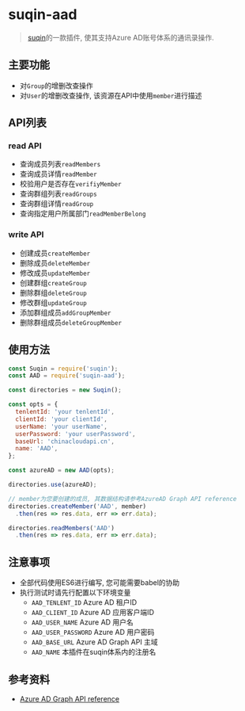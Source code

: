 # suqin-aad

> [suqin](https://github.com/DFocusFE/suqin)的一款插件, 使其支持Azure AD账号体系的通讯录操作.

## 主要功能

- 对`Group`的增删改查操作
- 对`User`的增删改查操作, 该资源在API中使用`member`进行描述

## API列表

### read API

- 查询成员列表`readMembers`
- 查询成员详情`readMember`
- 校验用户是否存在`verifiyMember`
- 查询群组列表`readGroups`
- 查询群组详情`readGroup`
- 查询指定用户所属部门`readMemberBelong`

### write API

- 创建成员`createMember`
- 删除成员`deleteMember`
- 修改成员`updateMember`
- 创建群组`createGroup`
- 删除群组`deleteGroup`
- 修改群组`updateGroup`
- 添加群组成员`addGroupMember`
- 删除群组成员`deleteGroupMember`

## 使用方法

```js
const Suqin = require('suqin');
const AAD = require('suqin-aad');

const directories = new Suqin();

const opts = {
  tenlentId: 'your tenlentId',
  clientId: 'your clientId',
  userName: 'your userName',
  userPassword: 'your userPassword',
  baseUrl: 'chinacloudapi.cn',
  name: 'AAD',
};

const azureAD = new AAD(opts);

directories.use(azureAD);

// member为您要创建的成员, 其数据结构请参考AzureAD Graph API reference
directories.createMember('AAD', member)
  .then(res => res.data, err => err.data);

directories.readMembers('AAD')
  .then(res => res.data, err => err.data);
```

## 注意事项

- 全部代码使用ES6进行编写, 您可能需要babel的协助
- 执行测试时请先行配置以下环境变量
  - `AAD_TENLENT_ID` Azure AD 租户ID
  - `AAD_CLIENT_ID` Azure AD 应用客户端ID
  - `AAD_USER_NAME` Azure AD 用户名
  - `AAD_USER_PASSWORD` Azure AD 用户密码
  - `AAD_BASE_URL` Azure AD Graph API 主域
  - `AAD_NAME` 本插件在suqin体系内的注册名

## 参考资料

- [Azure AD Graph API reference](https://msdn.microsoft.com/Library/Azure/Ad/Graph/api/api-catalog)

